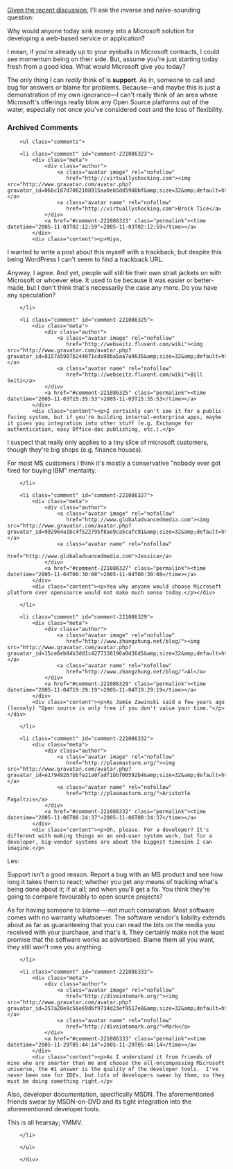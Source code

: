 [Given the recent discussion][disc], I'll ask the inverse and naïve-sounding question:  

Why would anyone today sink money into a Microsoft solution for developing a web-based service or application?

I mean, if you're already up to your eyeballs in Microsoft contracts, I could see momentum being on their side.  But, assume you're just starting today fresh from a good idea.  What would Microsoft give you today?

The only thing I can *really* think of is **support**.  As in, someone to call and bug for answers or blame for problems.  Because—and maybe this is just a demonstration of my own ignorance—I can't really think of an area where Microsoft's offerings really blow any Open Source platforms out of the water, especially not once you've considered cost and the loss of flexibility.

[disc]: http://scobleizer.wordpress.com/2005/11/01/ross-doesnt-trust-microsofts-approach-to-web/

<!-- tags: webdev microsoft linux -->

<div id="comments" class="comments archived-comments">
            <h3>Archived Comments</h3>
            
        <ul class="comments">
            
        <li class="comment" id="comment-221086323">
            <div class="meta">
                <div class="author">
                    <a class="avatar image" rel="nofollow" 
                       href="http://virtuallyshocking.com"><img src="http://www.gravatar.com/avatar.php?gravatar_id=066c167d7062108915aa0eb5dd59d8bf&amp;size=32&amp;default=http://mediacdn.disqus.com/1320279820/images/noavatar32.png"/></a>
                    <a class="avatar name" rel="nofollow" 
                       href="http://virtuallyshocking.com">Brock Tice</a>
                </div>
                <a href="#comment-221086323" class="permalink"><time datetime="2005-11-03T02:12:59">2005-11-03T02:12:59</time></a>
            </div>
            <div class="content"><p>Hiya,
  I wanted to write a post about this myself with a trackback, but despite this being WordPress I can't seem to find a trackback URL.</p>

<p>Anyway, I agree. And yet, people will still tie their own strait jackets on with Microsoft or whoever else. It used to be because it was easier or better-made, but I don't think that's necessarily the case any more.  Do you have any speculation?</p></div>
            
        </li>
    
        <li class="comment" id="comment-221086325">
            <div class="meta">
                <div class="author">
                    <a class="avatar image" rel="nofollow" 
                       href="http://webseitz.fluxent.com/wiki"><img src="http://www.gravatar.com/avatar.php?gravatar_id=8157a5907b244071cda98ba5aa7a9635&amp;size=32&amp;default=http://mediacdn.disqus.com/1320279820/images/noavatar32.png"/></a>
                    <a class="avatar name" rel="nofollow" 
                       href="http://webseitz.fluxent.com/wiki">Bill Seitz</a>
                </div>
                <a href="#comment-221086325" class="permalink"><time datetime="2005-11-03T15:35:53">2005-11-03T15:35:53</time></a>
            </div>
            <div class="content"><p>I certainly can't see it for a public-facing system, but if you're building internal-enterprise apps, maybe it gives you integration into other stuff (e.g. Exchange for authentication, easy Office-doc publishing, etc.).</p>

<p>I suspect that really only applies to a tiny slice of microsoft customers, though they're big shops (e.g. finance houses).</p>

<p>For most MS customers I think it's mostly a conservative "nobody ever got fired for buying IBM" mentality.</p></div>
            
        </li>
    
        <li class="comment" id="comment-221086327">
            <div class="meta">
                <div class="author">
                    <a class="avatar image" rel="nofollow" 
                       href="http://www.globaladvancedmedia.com"><img src="http://www.gravatar.com/avatar.php?gravatar_id=992964a1bc4f522795f8ae9ca5cafc91&amp;size=32&amp;default=http://mediacdn.disqus.com/1320279820/images/noavatar32.png"/></a>
                    <a class="avatar name" rel="nofollow" 
                       href="http://www.globaladvancedmedia.com">Jessica</a>
                </div>
                <a href="#comment-221086327" class="permalink"><time datetime="2005-11-04T00:30:08">2005-11-04T00:30:08</time></a>
            </div>
            <div class="content"><p>Yea why anyone would choose Microsoft platform over opensource would not make much sense today.</p></div>
            
        </li>
    
        <li class="comment" id="comment-221086329">
            <div class="meta">
                <div class="author">
                    <a class="avatar image" rel="nofollow" 
                       href="http://www.zhangzhung.net/blog/"><img src="http://www.gravatar.com/avatar.php?gravatar_id=15ce6eb84b3dd1c4277338196a0d36d5&amp;size=32&amp;default=http://mediacdn.disqus.com/1320279820/images/noavatar32.png"/></a>
                    <a class="avatar name" rel="nofollow" 
                       href="http://www.zhangzhung.net/blog/">Al</a>
                </div>
                <a href="#comment-221086329" class="permalink"><time datetime="2005-11-04T19:29:19">2005-11-04T19:29:19</time></a>
            </div>
            <div class="content"><p>As Jamie Zawinski said a few years ago (loosely) "Open source is only free if you don't value your time."</p></div>
            
        </li>
    
        <li class="comment" id="comment-221086332">
            <div class="meta">
                <div class="author">
                    <a class="avatar image" rel="nofollow" 
                       href="http://plasmasturm.org/"><img src="http://www.gravatar.com/avatar.php?gravatar_id=e17949267bbfe21a0fadf1bbf00592b4&amp;size=32&amp;default=http://mediacdn.disqus.com/1320279820/images/noavatar32.png"/></a>
                    <a class="avatar name" rel="nofollow" 
                       href="http://plasmasturm.org/">Aristotle Pagaltzis</a>
                </div>
                <a href="#comment-221086332" class="permalink"><time datetime="2005-11-06T08:24:37">2005-11-06T08:24:37</time></a>
            </div>
            <div class="content"><p>Oh, please. For a developer? It's different with making things on an end-user system work, but for a developer, big-vendor systems are about the biggest timesink I can imagine.</p>

<p>Les:</p>

<p>Support isn't a good reason. Report a bug with an MS product and see how long it takes them to react; whether you get any means of tracking what's being done about it; if at all; and when you'll get a fix. You think they're going to compare favourably to open source projects?</p>

<p>As for having someone to blame---not much consolation. Most software comes with no warranty whatsoever. The software vendor's liability extends about as far as guaranteeing that you can read the bits on the media you received with your purchase, and that's it. They certainly make not the least promise that the software works as advertised. Blame them all you want, they still won't owe you anything.</p></div>
            
        </li>
    
        <li class="comment" id="comment-221086333">
            <div class="meta">
                <div class="author">
                    <a class="avatar image" rel="nofollow" 
                       href="http://diveintomark.org/"><img src="http://www.gravatar.com/avatar.php?gravatar_id=357a20e8c56e69d6f9734d23ef9517e8&amp;size=32&amp;default=http://mediacdn.disqus.com/1320279820/images/noavatar32.png"/></a>
                    <a class="avatar name" rel="nofollow" 
                       href="http://diveintomark.org/">Mark</a>
                </div>
                <a href="#comment-221086333" class="permalink"><time datetime="2005-11-29T05:44:14">2005-11-29T05:44:14</time></a>
            </div>
            <div class="content"><p>As I understand it from friends of mine who are smarter than me and choose the all-encompassing Microsoft universe, the #1 answer is the quality of the developer tools.  I've never been one for IDEs, but lots of developers swear by them, so they must be doing something right.</p>

<p>Also, developer documentation, specifically MSDN.  The aforementioned friends swear by MSDN-on-DVD and its tight integration into the aforementioned developer tools.</p>

<p>This is all hearsay; YMMV.</p></div>
            
        </li>
    
        </ul>
    
        </div>
    